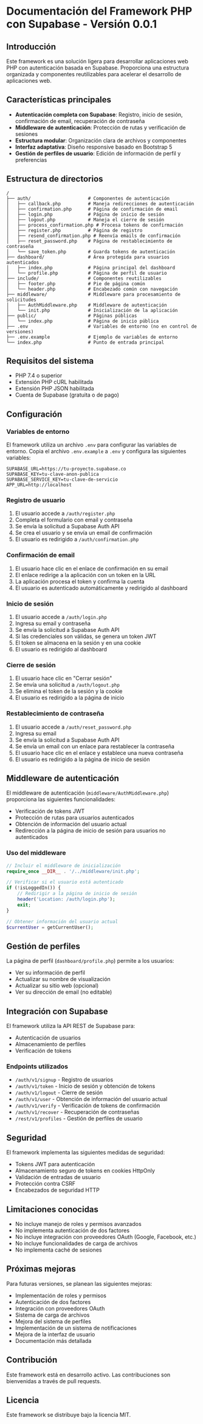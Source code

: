 # Documentación del Framework PHP con Supabase - Versión 0.0.1

## Introducción

Este framework es una solución ligera para desarrollar aplicaciones web PHP con autenticación basada en Supabase. Proporciona una estructura organizada y componentes reutilizables para acelerar el desarrollo de aplicaciones web.

## Características principales

- **Autenticación completa con Supabase**: Registro, inicio de sesión, confirmación de email, recuperación de contraseña
- **Middleware de autenticación**: Protección de rutas y verificación de sesiones
- **Estructura modular**: Organización clara de archivos y componentes
- **Interfaz adaptativa**: Diseño responsive basado en Bootstrap 5
- **Gestión de perfiles de usuario**: Edición de información de perfil y preferencias

## Estructura de directorios

```
/
├── auth/                     # Componentes de autenticación
│   ├── callback.php          # Maneja redirecciones de autenticación
│   ├── confirmation.php      # Página de confirmación de email
│   ├── login.php             # Página de inicio de sesión
│   ├── logout.php            # Maneja el cierre de sesión
│   ├── process_confirmation.php # Procesa tokens de confirmación
│   ├── register.php          # Página de registro
│   ├── resend_confirmation.php # Reenvía emails de confirmación
│   ├── reset_password.php    # Página de restablecimiento de contraseña
│   └── save_token.php        # Guarda tokens de autenticación
├── dashboard/                # Área protegida para usuarios autenticados
│   ├── index.php             # Página principal del dashboard
│   └── profile.php           # Página de perfil de usuario
├── include/                  # Componentes reutilizables
│   ├── footer.php            # Pie de página común
│   └── header.php            # Encabezado común con navegación
├── middleware/               # Middleware para procesamiento de solicitudes
│   ├── AuthMiddleware.php    # Middleware de autenticación
│   └── init.php              # Inicialización de la aplicación
├── public/                   # Páginas públicas
│   └── index.php             # Página de inicio pública
├── .env                      # Variables de entorno (no en control de versiones)
├── .env.example              # Ejemplo de variables de entorno
└── index.php                 # Punto de entrada principal
```

## Requisitos del sistema

- PHP 7.4 o superior
- Extensión PHP cURL habilitada
- Extensión PHP JSON habilitada
- Cuenta de Supabase (gratuita o de pago)

## Configuración

### Variables de entorno

El framework utiliza un archivo `.env` para configurar las variables de entorno. Copia el archivo `.env.example` a `.env` y configura las siguientes variables:

```
SUPABASE_URL=https://tu-proyecto.supabase.co
SUPABASE_KEY=tu-clave-anon-publica
SUPABASE_SERVICE_KEY=tu-clave-de-servicio
APP_URL=http://localhost
```
### Registro de usuario

1. El usuario accede a `/auth/register.php`
2. Completa el formulario con email y contraseña
3. Se envía la solicitud a Supabase Auth API
4. Se crea el usuario y se envía un email de confirmación
5. El usuario es redirigido a `/auth/confirmation.php`

### Confirmación de email

1. El usuario hace clic en el enlace de confirmación en su email
2. El enlace redirige a la aplicación con un token en la URL
3. La aplicación procesa el token y confirma la cuenta
4. El usuario es autenticado automáticamente y redirigido al dashboard

### Inicio de sesión

1. El usuario accede a `/auth/login.php`
2. Ingresa su email y contraseña
3. Se envía la solicitud a Supabase Auth API
4. Si las credenciales son válidas, se genera un token JWT
5. El token se almacena en la sesión y en una cookie
6. El usuario es redirigido al dashboard

### Cierre de sesión

1. El usuario hace clic en "Cerrar sesión"
2. Se envía una solicitud a `/auth/logout.php`
3. Se elimina el token de la sesión y la cookie
4. El usuario es redirigido a la página de inicio

### Restablecimiento de contraseña

1. El usuario accede a `/auth/reset_password.php`
2. Ingresa su email
3. Se envía la solicitud a Supabase Auth API
4. Se envía un email con un enlace para restablecer la contraseña
5. El usuario hace clic en el enlace y establece una nueva contraseña
6. El usuario es redirigido a la página de inicio de sesión

## Middleware de autenticación

El middleware de autenticación (`middleware/AuthMiddleware.php`) proporciona las siguientes funcionalidades:

- Verificación de tokens JWT
- Protección de rutas para usuarios autenticados
- Obtención de información del usuario actual
- Redirección a la página de inicio de sesión para usuarios no autenticados

### Uso del middleware

```php
// Incluir el middleware de inicialización
require_once __DIR__ . '/../middleware/init.php';

// Verificar si el usuario está autenticado
if (!isLoggedIn()) {
    // Redirigir a la página de inicio de sesión
    header('Location: /auth/login.php');
    exit;
}

// Obtener información del usuario actual
$currentUser = getCurrentUser();
```

## Gestión de perfiles

La página de perfil (`dashboard/profile.php`) permite a los usuarios:

- Ver su información de perfil
- Actualizar su nombre de visualización
- Actualizar su sitio web (opcional)
- Ver su dirección de email (no editable)

## Integración con Supabase

El framework utiliza la API REST de Supabase para:

- Autenticación de usuarios
- Almacenamiento de perfiles
- Verificación de tokens

### Endpoints utilizados

- `/auth/v1/signup` - Registro de usuarios
- `/auth/v1/token` - Inicio de sesión y obtención de tokens
- `/auth/v1/logout` - Cierre de sesión
- `/auth/v1/user` - Obtención de información del usuario actual
- `/auth/v1/verify` - Verificación de tokens de confirmación
- `/auth/v1/recover` - Recuperación de contraseñas
- `/rest/v1/profiles` - Gestión de perfiles de usuario

## Seguridad

El framework implementa las siguientes medidas de seguridad:

- Tokens JWT para autenticación
- Almacenamiento seguro de tokens en cookies HttpOnly
- Validación de entradas de usuario
- Protección contra CSRF
- Encabezados de seguridad HTTP

## Limitaciones conocidas

- No incluye manejo de roles y permisos avanzados
- No implementa autenticación de dos factores
- No incluye integración con proveedores OAuth (Google, Facebook, etc.)
- No incluye funcionalidades de carga de archivos
- No implementa caché de sesiones

## Próximas mejoras

Para futuras versiones, se planean las siguientes mejoras:

- Implementación de roles y permisos
- Autenticación de dos factores
- Integración con proveedores OAuth
- Sistema de carga de archivos
- Mejora del sistema de perfiles
- Implementación de un sistema de notificaciones
- Mejora de la interfaz de usuario
- Documentación más detallada

## Contribución

Este framework está en desarrollo activo. Las contribuciones son bienvenidas a través de pull requests.

## Licencia

Este framework se distribuye bajo la licencia MIT.
